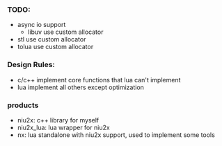 ### TODO:
- async io support
	- libuv use custom allocator
- stl use custom allocator
- tolua use custom allocator


### Design Rules:
- c/c++ implement core functions that lua can't implement
- lua implement all others except optimization

### products
- niu2x: c++ library for myself
- niu2x_lua: lua wrapper for niu2x
- nx: lua standalone with niu2x support, used to implement some tools